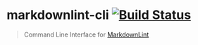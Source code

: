 # markdownlint-cli [![Build Status](https://travis-ci.org/igorshubovych/markdownlint-cli.svg?branch=master)](https://travis-ci.org/igorshubovych/markdownlint-cli)

> Command Line Interface for [MarkdownLint](https://github.com/DavidAnson/markdownlint)